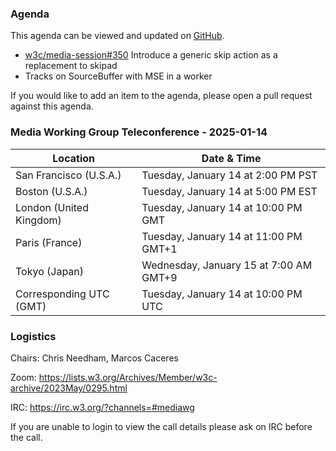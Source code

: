 ### Agenda

This agenda can be viewed and updated on [GitHub](https://github.com/w3c/media-wg/blob/main/meetings/2025-01-14-Media_Working_Group_Teleconference-agenda.md).

* [w3c/media-session#350](https://github.com/w3c/mediasession/pull/350) Introduce a generic skip action as a replacement to skipad
* Tracks on SourceBuffer with MSE in a worker

If you would like to add an item to the agenda, please open a pull request against this agenda.

### Media Working Group Teleconference - 2025-01-14

| Location | Date & Time |
| -------- | ----------- |
| San Francisco (U.S.A.) | Tuesday, January 14 at 2:00 PM PST |
| Boston (U.S.A.) | Tuesday, January 14 at 5:00 PM EST |
| London (United Kingdom) | Tuesday, January 14 at 10:00 PM GMT |
| Paris (France) | Tuesday, January 14 at 11:00 PM GMT+1 |
| Tokyo (Japan) | Wednesday, January 15 at 7:00 AM GMT+9 |
| Corresponding UTC (GMT) | Tuesday, January 14 at 10:00 PM UTC |

### Logistics

Chairs: Chris Needham, Marcos Caceres

Zoom: https://lists.w3.org/Archives/Member/w3c-archive/2023May/0295.html

IRC: https://irc.w3.org/?channels=#mediawg

If you are unable to login to view the call details please ask on IRC before the call.
